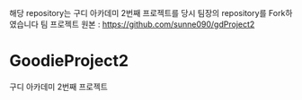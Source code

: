 해당 repository는 구디 아카데미 2번째 프로젝트를 당시 팀장의 repository를 Fork하였습니다
팀 프로젝트 원본 : https://github.com/sunne090/gdProject2

# GoodieProject2
구디 아카데미 2번째 프로젝트
